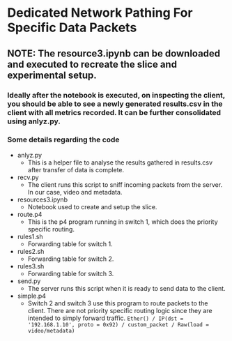 # Dedicated Network Pathing For Specific Data Packets

## NOTE: The resource3.ipynb can be downloaded and executed to recreate the slice and experimental setup.
### Ideally after the notebook is executed, on inspecting the client, you should be able to see a newly generated results.csv in the client with all metrics recorded. It can be further consolidated using anlyz.py.

### Some details regarding the code
- anlyz.py
    - This is a helper file to analyse the results gathered in results.csv after transfer of data is complete.
- recv.py
    - The client runs this script to sniff incoming packets from the server. In our case, video and metadata.
- resources3.ipynb
    - Notebook used to create and setup the slice.
- route.p4
    - This is the p4 program running in switch 1, which does the priority specific routing.
- rules1.sh
    - Forwarding table for switch 1.
- rules2.sh
    - Forwarding table for switch 2.
- rules3.sh
    - Forwarding table for switch 3.
- send.py
    - The server runs this script when it is ready to send data to the client.
- simple.p4
    - Switch 2 and switch 3 use this program to route packets to the client. There are not priority specific routing logic since they are intended to simply forward traffic.
<code>Ether() / IP(dst = '192.168.1.10', proto = 0x92) / custom_packet / Raw(load = video/metadata)</code>
